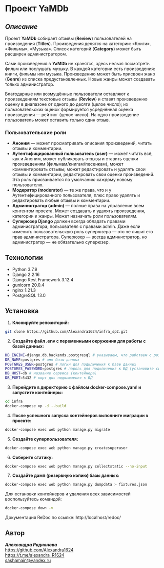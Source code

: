 # Проект YaMDb
## _Описание_
Проект **YaMDb** собирает отзывы (**Review**) пользователей на произведения (**Titles**). Произведения делятся на категории: «Книги», «Фильмы», «Музыка». Список категорий (**Category**) может быть расширен администратором.

Сами произведения в **YaMDb** не хранятся, здесь нельзя посмотреть фильм или послушать музыку. В каждой категории есть произведения: книги, фильмы или музыка.
Произведению может быть присвоен жанр (**Genre**) из списка предустановленных. Новые жанры может создавать только администратор.

Благодарные или возмущённые пользователи оставляют к произведениям текстовые отзывы (**Review**) и ставят произведению оценку в диапазоне от одного до десяти (целое число); из пользовательских оценок формируется усреднённая оценка произведения — рейтинг (целое число). На одно произведение пользователь может оставить только один отзыв.
### Пользовательские роли
- **Аноним** — может просматривать описания произведений, читать отзывы и комментарии.
- **Аутентифицированный пользователь (user)** — может читать всё, как и Аноним, может публиковать отзывы и ставить оценки произведениям (фильмам/книгам/песенкам), может комментировать отзывы; может редактировать и удалять свои отзывы и комментарии, редактировать свои оценки произведений. Эта роль присваивается по умолчанию каждому новому пользователю.
- **Модератор (moderator)** — те же права, что и у Аутентифицированного пользователя, плюс право удалять и редактировать любые отзывы и комментарии.
- **Администратор (admin)** — полные права на управление всем контентом проекта. Может создавать и удалять произведения, категории и жанры. Может назначать роли пользователям.
- **Суперюзер Django** должен всегда обладать правами администратора, пользователя с правами admin. Даже если изменить пользовательскую роль суперюзера — это не лишит его прав администратора. Суперюзер — всегда администратор, но администратор — не обязательно суперюзер.
## Технологии
- Python 3.7.9
- Django 2.2.16
- Django Rest Framework 3.12.4
- gunicorn 20.0.4
- nginx 1.21.3
- PostgreSQL 13.0

## Установка
1. **Клонируйте репозиторий:**
```sh
git clone https://github.com/Alexandra1624/infra_sp2.git
```

2. **Создайте файл .env с переменными окружения для работы с базой данных:**
```sh
DB_ENGINE=django.db.backends.postgresql # указываем, что работаем с postgresql
DB_NAME=postgres # имя базы данных
POSTGRES_USER=postgres # логин для подключения к базе данных
POSTGRES_PASSWORD=postgres # пароль для подключения к БД (установите свой)
DB_HOST=db # название сервиса (контейнера)
DB_PORT=5432 # порт для подключения к БД
```

3. **Перейдите в директорию с файлом docker-compose.yaml и запустите контейнеры:**
```sh
cd infra
docker-compose up -d --build
```
4. **После успешного запуска контейнеров выполните миграции в проекте:**
```sh
docker-compose exec web python manage.py migrate
```
5. **Создайте суперпользователя:**
```sh
docker-compose exec web python manage.py createsuperuser
```
6. **Соберите статику:**
```sh
docker-compose exec web python manage.py collectstatic --no-input
```
7. **Создайте дамп (резервную копию) базы данных:**
```sh
docker-compose exec web python manage.py dumpdata > fixtures.json
```
Для остановки контейнеров и удаления всех зависимостей воспользуйтесь командой:
```sh
docker-compose down -v
```
Документация ReDoc по ссылке: http://localhost/redoc/

 ## Автор

**_Александра Радионова_**  
https://github.com/Alexandra1624  
https://t.me/alexandra_R1624  
sashamain@yandex.ru
